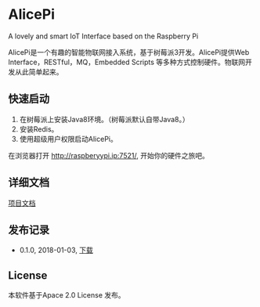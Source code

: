 # AlicePi

A lovely and smart IoT Interface based on the Raspberry Pi

AlicePi是一个有趣的智能物联网接入系统，基于树莓派3开发。AlicePi提供Web Interface，RESTful，MQ，Embedded Scripts 等多种方式控制硬件。物联网开发从此简单起来。

## 快速启动

1. 在树莓派上安装Java8环境。（树莓派默认自带Java8。）
2. 安装Redis。
3. 使用超级用户权限启动AlicePi。

在浏览器打开
http://raspberyypi.ip:7521/, 开始你的硬件之旅吧。

## 详细文档

[项目文档](https://foralice.gitbooks.io/alicepi/content/)


## 发布记录

* 0.1.0, 2018-01-03, [下载](dist/AlicePi-core-0.1.0.jar)

## License

本软件基于Apace 2.0 License 发布。